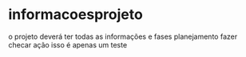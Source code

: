 # informacoesprojeto
o projeto deverá ter todas as informações e fases
planejamento
fazer
checar
ação
isso é apenas um teste
